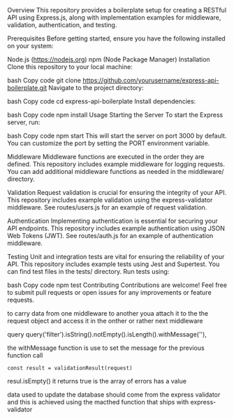 Overview
This repository provides a boilerplate setup for creating a RESTful API using Express.js, along with implementation examples for middleware, validation, authentication, and testing.

Prerequisites
Before getting started, ensure you have the following installed on your system:

Node.js (https://nodejs.org)
npm (Node Package Manager)
Installation
Clone this repository to your local machine:

bash
Copy code
git clone https://github.com/yourusername/express-api-boilerplate.git
Navigate to the project directory:

bash
Copy code
cd express-api-boilerplate
Install dependencies:

bash
Copy code
npm install
Usage
Starting the Server
To start the Express server, run:

bash
Copy code
npm start
This will start the server on port 3000 by default. You can customize the port by setting the PORT environment variable.

Middleware
Middleware functions are executed in the order they are defined. This repository includes example middleware for logging requests. You can add additional middleware functions as needed in the middleware/ directory.

Validation
Request validation is crucial for ensuring the integrity of your API. This repository includes example validation using the express-validator middleware. See routes/users.js for an example of request validation.

Authentication
Implementing authentication is essential for securing your API endpoints. This repository includes example authentication using JSON Web Tokens (JWT). See routes/auth.js for an example of authentication middleware.

Testing
Unit and integration tests are vital for ensuring the reliability of your API. This repository includes example tests using Jest and Supertest. You can find test files in the tests/ directory. Run tests using:

bash
Copy code
npm test
Contributing
Contributions are welcome! Feel free to submit pull requests or open issues for any improvements or feature requests.

to carry data from one middleware to another youa attach it to the the request object and access it in the onther or rather next middleware

query
query('filter').isString().notEmpty().isLength().withMessage(''),

the withMessage function is use to set the message for the previous function call

    const result = validationResult(request)

resul.isEmpty()
it returns true is the array of errors has a value

data used to update the database should come from the express validator and this is achieved using the macthed function that ships with express-validator
